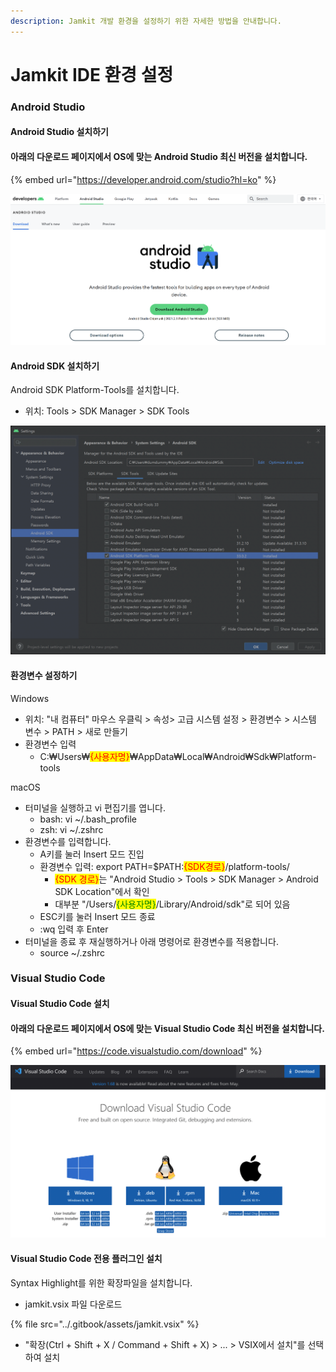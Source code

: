 ```yaml
---
description: Jamkit 개발 환경을 설정하기 위한 자세한 방법을 안내합니다.
---
```


# Jamkit IDE 환경 설정

### Android Studio

#### Android Studio 설치하기

#### 아래의 다운로드 페이지에서 OS에 맞는 Android Studio 최신 버전을 설치합니다.

{% embed url="https://developer.android.com/studio?hl=ko" %}

![](../.gitbook/assets/android-studio-download-windows.png)

#### Android SDK 설치하기

Android SDK Platform-Tools를 설치합니다.

* 위치: Tools > SDK Manager > SDK Tools

![](../.gitbook/assets/android-studio-sdk-platform-tools.png)

#### 환경변수 설정하기

Windows

* 위치: "내 컴퓨터" 마우스 우클릭 > 속성> 고급 시스템 설정 > 환경변수 > 시스템 변수 > PATH > 새로 만들기
* 환경변수 입력
  * C:₩Users₩<mark style="color:red;">{사용자명}</mark>₩AppData₩Local₩Android₩Sdk₩Platform-tools

macOS

* 터미널을 실행하고 vi 편집기를 엽니다.
  * bash: vi \~/.bash\_profile
  * zsh: vi \~/.zshrc
* 환경변수를 입력합니다.
  * A키를 눌러 Insert 모드 진입
  * 환경변수 입력: export PATH=$PATH:<mark style="color:red;">{SDK경로}</mark>/platform-tools/
    * <mark style="color:red;">{SDK 경로}</mark>는 "Android Studio > Tools > SDK Manager > Android SDK Location"에서 확인
    * 대부분 "/Users/<mark style="color:green;">{사용자명}</mark>/Library/Android/sdk"로 되어 있음
  * ESC키를 눌러 Insert 모드 종료
  * :wq 입력 후 Enter
* 터미널을 종료 후 재실행하거나 아래 명령어로 환경변수를 적용합니다.
  * source \~/.zshrc

### Visual Studio Code

#### Visual Studio Code 설치

#### 아래의 다운로드 페이지에서 OS에 맞는 Visual Studio Code 최신 버전을 설치합니다.

{% embed url="https://code.visualstudio.com/download" %}

![](../.gitbook/assets/vs-code-download.png)

#### Visual Studio Code 전용 플러그인 설치

Syntax Highlight를 위한 확장파일을 설치합니다.

* jamkit.vsix 파일 다운로드

{% file src="../.gitbook/assets/jamkit.vsix" %}

* "확장(Ctrl + Shift + X / Command + Shift + X) > ... > VSIX에서 설치"를 선택하여 설치

